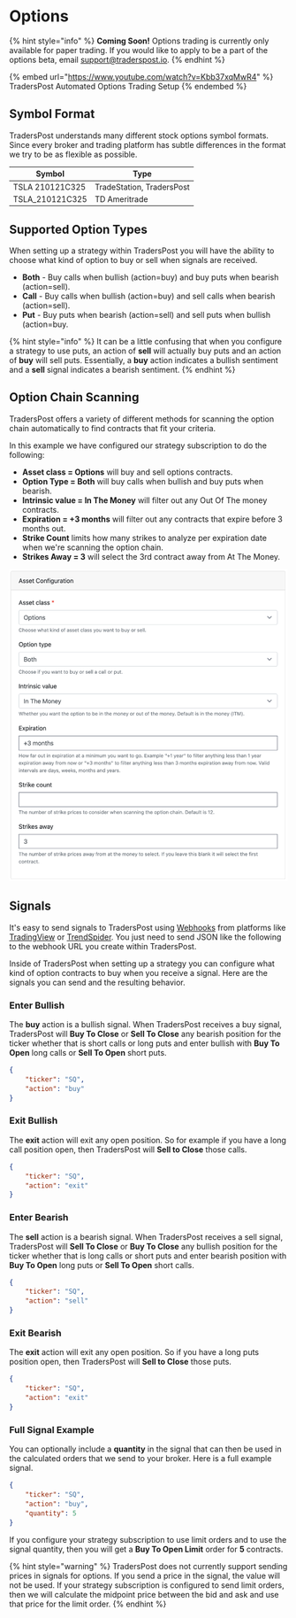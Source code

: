 # Options

{% hint style="info" %}
**Coming Soon!** Options trading is currently only available for paper trading. If you would like to apply to be a part of the options beta, email [support@traderspost.io](mailto:support@traderspost.io).
{% endhint %}

{% embed url="https://www.youtube.com/watch?v=Kbb37xqMwR4" %}
TradersPost Automated Options Trading Setup
{% endembed %}

## Symbol Format

TradersPost understands many different stock options symbol formats. Since every broker and trading platform has subtle differences in the format we try to be as flexible as possible.

| Symbol           | Type                      |
| ---------------- | ------------------------- |
| TSLA 210121C325  | TradeStation, TradersPost |
| TSLA\_210121C325 | TD Ameritrade             |

## Supported Option Types

When setting up a strategy within TradersPost you will have the ability to choose what kind of option to buy or sell when signals are received.

* **Both** - Buy calls when bullish (action=buy) and buy puts when bearish (action=sell).
* **Call** - Buy calls when bullish (action=buy) and sell calls when bearish (action=sell).
* **Put** - Buy puts when bearish (action=sell) and sell puts when bullish (action=buy.

{% hint style="info" %}
It can be a little confusing that when you configure a strategy to use puts, an action of **sell** will actually buy puts and an action of **buy** will sell puts. Essentially, a **buy** action indicates a bullish sentiment and a **sell** signal indicates a bearish sentiment.
{% endhint %}

## Option Chain Scanning

TradersPost offers a variety of different methods for scanning the option chain automatically to find contracts that fit your criteria.

In this example we have configured our strategy subscription to do the following:

* **Asset class = Options** will buy and sell options contracts.
* **Option Type = Both** will buy calls when bullish and buy puts when bearish.
* **Intrinsic value = In The Money** will filter out any Out Of The money contracts.
* **Expiration = +3 months** will filter out any contracts that expire before 3 months out.
* **Strike Count** limits how many strikes to analyze per expiration date when we're scanning the option chain.
* **Strikes Away = 3** will select the 3rd contract away from At The Money.

![Options Asset Configuration Example](<../.gitbook/assets/Screen Shot 2022-02-11 at 10.06.21 PM.png>)

## Signals

It's easy to send signals to TradersPost using [Webhooks](../webhooks.md) from platforms like [TradingView](../tradingview.md) or [TrendSpider](../trend-spider.md). You just need to send JSON like the following to the webhook URL you create within TradersPost.

Inside of TradersPost when setting up a strategy you can configure what kind of option contracts to buy when you receive a signal. Here are the signals you can send and the resulting behavior.

### Enter Bullish

The **buy** action is a bullish signal. When TradersPost receives a buy signal, TradersPost will **Buy To Close** or **Sell To Close** any bearish position for the ticker whether that is short calls or long puts and enter bullish with **Buy To Open** long calls or **Sell To Open** short puts.

```json
{
    "ticker": "SQ",
    "action": "buy"
}
```

### Exit Bullish

The **exit** action will exit any open position. So for example if you have a long call position open, then TradersPost will **Sell to Close** those calls.

```json
{
    "ticker": "SQ",
    "action": "exit"
}
```

### Enter Bearish

The **sell** action is a bearish signal. When TradersPost receives a sell signal, TradersPost will **Sell To Close** or **Buy To Close** any bullish position for the ticker whether that is long calls or short puts and enter bearish position with **Buy To Open** long puts or **Sell To Open** short calls.

```json
{
    "ticker": "SQ",
    "action": "sell"
}
```

### Exit Bearish

The **exit** action will exit any open position. So if you have a long puts position open, then TradersPost will **Sell to Close** those puts.

```json
{
    "ticker": "SQ",
    "action": "exit"
}
```

### Full Signal Example

You can optionally include a **quantity** in the signal that can then be used in the calculated orders that we send to your broker. Here is a full example signal.

```json
{
    "ticker": "SQ",
    "action": "buy",
    "quantity": 5
}
```

If you configure your strategy subscription to use limit orders and to use the signal quantity, then you will get a **Buy To Open Limit** order for **5** contracts.

{% hint style="warning" %}
TradersPost does not currently support sending prices in signals for options. If you send a price in the signal, the value will not be used. If your strategy subscription is configured to send limit orders, then we will calculate the midpoint price between the bid and ask and use that price for the limit order.
{% endhint %}
